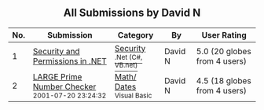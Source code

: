 ﻿<div align="center">

## All Submissions by David N

</div>

No.  | Submission | Category | By   | User Rating
---- | ---------- | -------- | ---- | -----------
1 | [Security and Permissions in \.NET<br />](https://github.com/Planet-Source-Code/david-n-security-and-permissions-in-net__10-3819) | [Security<br /><sup>.Net (C#, VB.net)</sup>](../ByCategory/security__10-14.md) | David N | 5.0 (20 globes from 4 users)
2 | [LARGE Prime Number Checker<br /><sup>2001-07-20 23:24:32</sup>](https://github.com/Planet-Source-Code/david-n-large-prime-number-checker__1-25277) | [Math/ Dates<br /><sup>Visual Basic</sup>](../ByCategory/math-dates__1-37.md) | David N | 4.5 (18 globes from 4 users)
